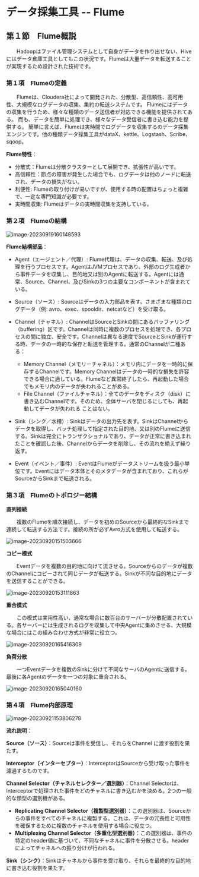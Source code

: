 # データ採集工具 -- Flume

## 第１節　Flume概説

　　Hadoopはファイル管理システムとして自身がデータを作り出せない、Hiveにはデータ倉庫工具としてもこの状況です。Flumeは大量データを転送することが実現するため設計された技術です。

### 第１項　Flumeの定義

　　Flumeは、Cloudera社によって開発された、分散型、高信頼性、高可用性、大規模なログデータの収集、集約の転送システムです。 Flumeにはデータの収集を行うため、様々な種類のデータ送信者が対応できる機能を提供されてある。 而も、データを簡単に処理でき、様々なデータ受信者に書き込む能力を提供する。 簡単に言えば、Flumeは実時間でログデータを収集するのデータ採集エンジンです。他の種類データ採集工具がdataX、kettle、Logstash、Scribe、sqoop。

**Flume特性**：

- 分散式：Flumeは分散クラスターとして展開でき、拡張性が高いです。
- 高信頼性：節点の障害が発生した場合でも、ログデータは他のノードに転送され、データの損失がない。
- 利便性: Flumeの取り付けが易いですが、使用する時の配置はちょっと複雑で、一定な専門知識が必要です。
- 実時間収集: Flumeはデータの実時間収集を支持している。

### 第２項　Flumeの結構

![image-20230919160148593](C:\Users\Izaya\AppData\Roaming\Typora\typora-user-images\image-20230919160148593.png)

**Flume結構部品**：

- Agent（エージェント／代理）: Flume代理は、データの収集、転送、及び処理を行うプロセスです。AgentはJVMプロセスであり、外部のログ生成者から事件データを収集し、目的地又は別のAgentに転送する。Agentには通常、Source、Channel、及びSinkの3つの主要なコンポーネントが含まれている。

- Source（ソース）: Sourceはデータの入力部品を表す。さまざまな種類のログデータ（例: avro、exec、spooldir、netcatなど）を受け取る。

- Channel（チャネル）: ChannelはSourceとSinkの間にあるバッファリング（buffering）区です。Channelは同時に複数のプロセスを処理でき、各プロセスの間に独立、安全です。Channelは異なる速度でSourceとSinkが運行する時、データの一時的な保存と転送を管理する。通常のChannelが二種ある：
  - Memory Channel（メモリーチャネル）：メモリ内にデータを一時的に保存するChannelです。Memory Channelはデータの一時的な損失を許容できる場合に適している。Flumeなど異常終了したら、再起動した場合でもメモリ内のデータが失われることがある。
  - File Channel（ファイルチャネル）：全てのデータをディスク（disk）に書き込むChannelです。そのため、全体サーバを閉じるにしても、再起動してデータが失われる ことはない。

- Sink（シンク／水槽）: Sinkはデータの出力先を表す。SinkはChannelからデータを取得し、バッチ処理して指定された目的地、又は別のFlumeに送信する。Sinkは完全にトランザクショナルであり、データが正常に書き込まれたことを確認した後、Channelからデータを削除し、その流れを絶えず繰り返す。

- Event（イベント／事件）: EventはFlumeがデータストリームを扱う最小単位です。Eventにはデータ本体とそのメタデータが含まれており、これらがSourceからSinkまで転送される。


### 第３項　Flumeのトポロジー結構

**直列接続**

　　複数のFlumeを順次接続し、データを初めのSourceから最終的なSinkまで連続して転送する方法です。接続の所が必ずAvro方式を使用して転送する。

![image-20230920151503666](C:\Users\Izaya\AppData\Roaming\Typora\typora-user-images\image-20230920151503666.png)

**コピー模式**

　　Eventデータを複数の目的地に向けて流させる。Sourceからのデータが複数のChannelにコピーされて同じデータが転送する。Sinkが不同な目的地にデータを送信することができる。

![image-20230920153111863](C:\Users\Izaya\AppData\Roaming\Typora\typora-user-images\image-20230920153111863.png)

**重合模式**

　　この模式は実用性高い、通常な場合に数百台のサーバーが分散配置されている。各サーバーには生成されるログを収集して中央Agentに集めさせる、大規模な場合にはこの組み合わせ方式が非常に役立つ。

![image-20230920165416309](C:\Users\Izaya\AppData\Roaming\Typora\typora-user-images\image-20230920165416309.png)

**負荷分散**

　　一つEventデータを複数のSinkに分けて不同なサーバのAgentに送信する。最後に各Agentのデータを一つの対象に重合される。

![image-20230920165040160](C:\Users\Izaya\AppData\Roaming\Typora\typora-user-images\image-20230920165040160.png)

### 第４項　Flume内部原理

![image-20230921153806278](C:\Users\Izaya\AppData\Roaming\Typora\typora-user-images\image-20230921153806278.png)

**流れ説明**：

**Source（ソース）**：Sourceは事件を受信し、それらをChannel に渡す役割を果たす。

**Interceptor（インターセプター）**：InterceptorはSourceから受け取った事件を濾過するものです。

**Channel Selector（チャネルセレクター／選別器）**：Channel Selectorは、Interceptorで処理された事件をどのチャネルに書き込むかを決める。2つの一般的な類型の選別機がある。

- **Replicating Channel Selector（複製型選別器）**：この選別器は、Sourceからの事件をすべてのチャネルに複製する。これは、データの冗長性と可用性を確保するために複数のチャネルを使用する場合に役立つ。
- **Multiplexing Channel Selector（多重化型選別器）**：この選別器は、事件の特定のheader値に基づいて、不同なチャネルに事件を分散させる。headerによってチャネルへの振り分けが行われる。

**Sink（シンク）**：Sinkはチャネルから事件を受け取り、それらを最終的な目的地に書き込む役割を果たす。
